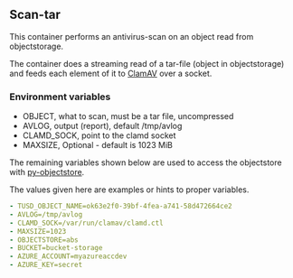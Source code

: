 ## Scan-tar

This container performs an antivirus-scan on an object read from objectstorage.

The container does a streaming read of a tar-file (object in objectstorage)
and feeds each element of it to [ClamAV](https://www.clamav.net/) over a socket.

### Environment variables
* OBJECT, what to scan, must be a tar file, uncompressed
* AVLOG, output (report), default /tmp/avlog
* CLAMD_SOCK, point to the clamd socket
* MAXSIZE, Optional - default is 1023 MiB

The remaining variables shown below are used to access the objectstore with [py-objectstore](https://github.com/arkivverket/py-objectstore).


The values given here are examples or hints to proper variables.
```yaml
- TUSD_OBJECT_NAME=ok63e2f0-39bf-4fea-a741-58d472664ce2
- AVLOG=/tmp/avlog
- CLAMD_SOCK=/var/run/clamav/clamd.ctl
- MAXSIZE=1023
- OBJECTSTORE=abs
- BUCKET=bucket-storage
- AZURE_ACCOUNT=myazureaccdev
- AZURE_KEY=secret
```

